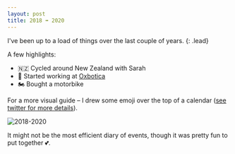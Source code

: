 ```yaml
---
layout: post
title: 2018 ➡️ 2020
---
```


I've been up to a load of things over the last couple of years.
{: .lead}

A few highlights:

- 🇳🇿 Cycled around New Zealand with Sarah
- 🤖 Started working at [Oxbotica](https://www.oxbotica.com/)
- 🏍 Bought a motorbike

For a more visual guide – I drew some emoji over the top of a calendar ([see twitter for more details](https://twitter.com/benjaminbenben/status/1257382520179605505)).

![2018-2020](/img/2018-2020.png)

It might not be the most efficient diary of events, though it was pretty fun to put together 💕.
